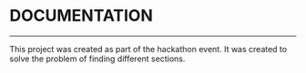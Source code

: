 DOCUMENTATION
===

------
This project was created as part of the hackathon event. It was created to solve the problem of finding different sections.
